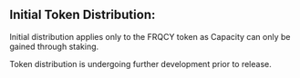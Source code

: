 ## Initial Token Distribution:

Initial distribution applies only to the FRQCY token as Capacity can only be gained through staking.

Token distribution is undergoing further development prior to release.

